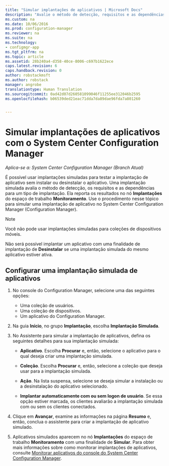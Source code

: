 ```yaml
---
title: "Simular implantações de aplicativos | Microsoft Docs"
description: "Avalie o método de detecção, requisitos e as dependências para um tipo de implantação sem instalar o aplicativo."
ms.custom: na
ms.date: 10/06/2016
ms.prod: configuration-manager
ms.reviewer: na
ms.suite: na
ms.technology:
- configmgr-app
ms.tgt_pltfrm: na
ms.topic: article
ms.assetid: 28b240a4-d358-40ce-8006-c697b1622ece
caps.latest.revision: 6
caps.handback.revision: 0
author: robstackmsft
ms.author: robstack
manager: angrobe
translationtype: Human Translation
ms.sourcegitcommit: 0ad42d07d260581099046f11255ee312046b2595
ms.openlocfilehash: b06539ded21eac71dda7da89dae96fda7a801260


---
```

# <a name="simulate-application-deployments-with-system-center-configuration-manager"></a>Simular implantações de aplicativos com o System Center Configuration Manager

*Aplica-se a: System Center Configuration Manager (Branch Atual)*

É possível usar implantações simuladas para testar a implantação de aplicativo sem instalar ou desinstalar o aplicativo. Uma implantação simulada avalia o método de detecção, os requisitos e as dependências para um tipo de implantação. Ela reporta os resultados no nó **Implantações** do espaço de trabalho **Monitoramento**. Use o procedimento nesse tópico para simular uma implantação de aplicativo no System Center Configuration Manager (Configuration Manager).  

> [!NOTE]  
> Você não pode usar implantações simuladas para coleções de dispositivos móveis.  
>   
> Não será possível implantar um aplicativo com uma finalidade de implantação de **Desinstalar** se uma implantação simulada do mesmo aplicativo estiver ativa.  

## <a name="configure-a-simulated-application-deployment"></a>Configurar uma implantação simulada de aplicativos

1.  No console do Configuration Manager, selecione uma das seguintes opções:  
    -   Uma coleção de usuários.  
    -   Uma coleção de dispositivos.  
    -   Um aplicativo do Configuration Manager.  

2.  Na guia **Início**, no grupo **Implantação**, escolha **Implantação Simulada**.  

3.  No Assistente para simular a implantação de aplicativos, defina os seguintes detalhes para sua implantação simulada:  

    -   **Aplicativo**. Escolha **Procurar** e, então, selecione o aplicativo para o qual deseja criar uma implantação simulada.  

    -   **Coleção**. Escolha **Procurar** e, então, selecione a coleção que deseja usar para a implantação simulada.  

    -   **Ação**. Na lista suspensa, selecione se deseja simular a instalação ou a desinstalação do aplicativo selecionado.  

    -   **Implantar automaticamente com ou sem logon de usuário**. Se essa opção estiver marcada, os clientes avaliarão a implantação simulada com ou sem os clientes conectados.  

4.  Clique em **Avançar**, examine as informações na página **Resumo** e, então, conclua o assistente para criar a implantação de aplicativo simulado.  

5.  Aplicativos simulados aparecem no nó **Implantações** do espaço de trabalho **Monitoramento** com uma finalidade de **Simular**. Para obter mais informações sobre como monitorar implantações de aplicativos, consulte [Monitorar aplicativos do console do System Center Configuration Manager](../../apps/deploy-use/monitor-applications-from-the-console.md).  



<!--HONumber=Dec16_HO3-->


